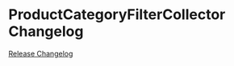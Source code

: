 # ProductCategoryFilterCollector Changelog

[Release Changelog](https://github.com/spryker/ProductCategoryFilterCollector/releases)
